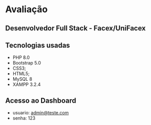 # Avaliação

## Desenvolvedor Full Stack - Facex/UniFacex

## Tecnologias usadas

* PHP 8.0
* Bootstrap 5.0
* CSS3;
* HTML5;
* MySQL 8
* XAMPP 3.2.4

## Acesso ao Dashboard

* usuario: admin@teste.com
* senha: 123 